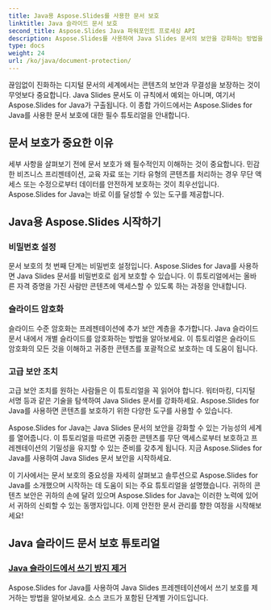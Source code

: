 ```yaml
---
title: Java용 Aspose.Slides를 사용한 문서 보호
linktitle: Java 슬라이드 문서 보호
second_title: Aspose.Slides Java 파워포인트 프로세싱 API
description: Aspose.Slides를 사용하여 Java Slides 문서의 보안을 강화하는 방법을 알아보세요. 문서 보호에 대한 단계별 튜토리얼을 살펴보세요.
type: docs
weight: 24
url: /ko/java/document-protection/
---
```

끊임없이 진화하는 디지털 문서의 세계에서는 콘텐츠의 보안과 무결성을 보장하는 것이 무엇보다 중요합니다. Java Slides 문서도 이 규칙에서 예외는 아니며, 여기서 Aspose.Slides for Java가 구출됩니다. 이 종합 가이드에서는 Aspose.Slides for Java를 사용한 문서 보호에 대한 필수 튜토리얼을 안내합니다.

## 문서 보호가 중요한 이유

세부 사항을 살펴보기 전에 문서 보호가 왜 필수적인지 이해하는 것이 중요합니다. 민감한 비즈니스 프리젠테이션, 교육 자료 또는 기타 유형의 콘텐츠를 처리하는 경우 무단 액세스 또는 수정으로부터 데이터를 안전하게 보호하는 것이 최우선입니다. Aspose.Slides for Java는 바로 이를 달성할 수 있는 도구를 제공합니다.

## Java용 Aspose.Slides 시작하기

### 비밀번호 설정

문서 보호의 첫 번째 단계는 비밀번호 설정입니다. Aspose.Slides for Java를 사용하면 Java Slides 문서를 비밀번호로 쉽게 보호할 수 있습니다. 이 튜토리얼에서는 올바른 자격 증명을 가진 사람만 콘텐츠에 액세스할 수 있도록 하는 과정을 안내합니다.

### 슬라이드 암호화

슬라이드 수준 암호화는 프레젠테이션에 추가 보안 계층을 추가합니다. Java 슬라이드 문서 내에서 개별 슬라이드를 암호화하는 방법을 알아보세요. 이 튜토리얼은 슬라이드 암호화의 모든 것을 이해하고 귀중한 콘텐츠를 포괄적으로 보호하는 데 도움이 됩니다.

###  고급 보안 조치

고급 보안 조치를 원하는 사람들은 이 튜토리얼을 꼭 읽어야 합니다. 워터마킹, 디지털 서명 등과 같은 기술을 탐색하여 Java Slides 문서를 강화하세요. Aspose.Slides for Java를 사용하면 콘텐츠를 보호하기 위한 다양한 도구를 사용할 수 있습니다.

Aspose.Slides for Java는 Java Slides 문서의 보안을 강화할 수 있는 가능성의 세계를 열어줍니다. 이 튜토리얼을 따르면 귀중한 콘텐츠를 무단 액세스로부터 보호하고 프레젠테이션의 기밀성을 유지할 수 있는 준비를 갖추게 됩니다. 지금 Aspose.Slides for Java를 사용하여 Java Slides 문서 보안을 시작하세요.

이 기사에서는 문서 보호의 중요성을 자세히 살펴보고 솔루션으로 Aspose.Slides for Java를 소개했으며 시작하는 데 도움이 되는 주요 튜토리얼을 설명했습니다. 귀하의 콘텐츠 보안은 귀하의 손에 달려 있으며 Aspose.Slides for Java는 이러한 노력에 있어서 귀하의 신뢰할 수 있는 동맹자입니다. 이제 안전한 문서 관리를 향한 여정을 시작해보세요!

## Java 슬라이드 문서 보호 튜토리얼
### [Java 슬라이드에서 쓰기 방지 제거](./remove-write-protection-in-java-slides/)
Aspose.Slides for Java를 사용하여 Java Slides 프레젠테이션에서 쓰기 보호를 제거하는 방법을 알아보세요. 소스 코드가 포함된 단계별 가이드입니다.
